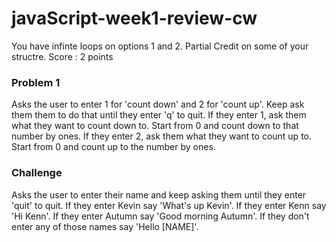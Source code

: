 # javaScript-week1-review-cw

You have infinte loops on options 1 and 2.
Partial Credit on some of your structre.
Score : 2 points

### Problem 1

Asks the user to enter 1 for 'count down' and 2 for 'count up'. Keep ask them them to do that until they enter 'q' to quit. If they enter 1, ask them what they want to count down to. Start from 0 and count down to that number by ones. If they enter 2, ask them what they want to count up to. Start from 0 and count up to the number by ones.

### Challenge

Asks the user to enter their name and keep asking them until they enter 'quit' to quit. If they enter Kevin say 'What's up Kevin'. If they enter Kenn say 'Hi Kenn'. If they enter Autumn say 'Good morning Autumn'. If they don't enter any of those names say 'Hello [NAME]'.
